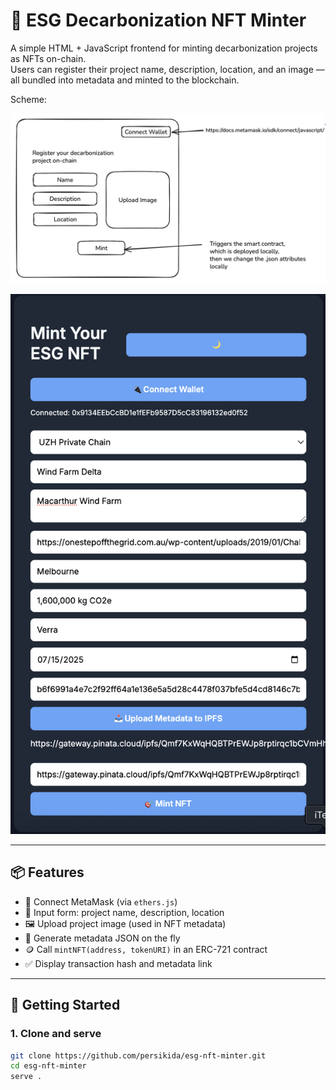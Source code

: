 # 🌱 ESG Decarbonization NFT Minter

A simple HTML + JavaScript frontend for minting decarbonization projects as NFTs on-chain.  
Users can register their project name, description, location, and an image — all bundled into metadata and minted to the blockchain.

Scheme:

![Scheme implementation](./scheme.png)

![Example of implementation](./imgs/example.png)


---

## 📦 Features

- 🦊 Connect MetaMask (via `ethers.js`)
- 📝 Input form: project name, description, location
- 🖼 Upload project image (used in NFT metadata)
- 🔗 Generate metadata JSON on the fly
- 🪙 Call `mintNFT(address, tokenURI)` in an ERC-721 contract
- ✅ Display transaction hash and metadata link

---

## 🚀 Getting Started

### 1. Clone and serve

```bash
git clone https://github.com/persikida/esg-nft-minter.git
cd esg-nft-minter
serve .